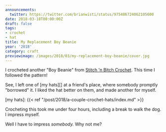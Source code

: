 ```yaml
---
announcements:
  twitter: https://twitter.com/brianwisti/status/975486724062105600
date: 2018-03-18T00:00:00Z
draft: false
tags:
- crochet
- hat
title: My Replacement Boy Beanie
year: '2018'
category: craft
previewimage: /images/2018/03/my-replacement-boy-beanie/cover.jpg
---
```


I crocheted another "Boy Beanie" from [Stitch 'n Bitch Crochet][]. This time I followed the pattern!

[Stitch 'N Bitch Crochet]: https://www.goodreads.com/book/show/57512.Stitch_n_Bitch_Crochet
<!-- TEASER_END -->

See, I left one of [my hats][] at a friend's place, where somebody promptly "borrowed" it. I liked the hat
better on them, and made another for myself.

[my hats]: {{< ref "/post/2018/a-couple-crochet-hats/index.md" >}}


Crocheting this took me under four hours, including a break to walk the dog. I impress myself.

Well I have to impress *somebody.* Why not me?

